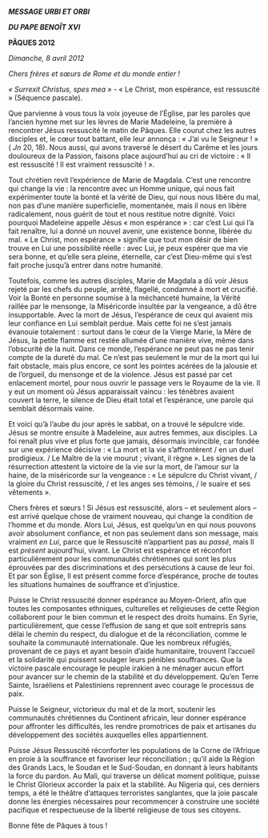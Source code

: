 ***MESSAGE URBI ET ORBI***

***DU PAPE BENOÎT XVI***

**PÂQUES 2012**

*Dimanche, 8 avril 2012*

*Chers frères et sœurs de Rome et du monde entier !*

*« Surrexit Christus, spes mea »* \- « Le Christ, mon espérance, est ressuscité » (Séquence pascale).

Que parvienne à vous tous la voix joyeuse de l’Église, par les paroles que l’ancien hymne met sur les lèvres de Marie Madeleine, la première à rencontrer Jésus ressuscité le matin de Pâques. Elle courut chez les autres disciples et, le cœur tout battant, elle leur annonça : « J’ai vu le Seigneur ! » ( *Jn* 20, 18). Nous aussi, qui avons traversé le désert du Carême et les jours douloureux de la Passion, faisons place aujourd’hui au cri de victoire : « Il est ressuscité ! Il est vraiment ressuscité ! ».

Tout chrétien revit l’expérience de Marie de Magdala. C’est une rencontre qui change la vie : la rencontre avec un Homme unique, qui nous fait expérimenter toute la bonté et la vérité de Dieu, qui nous nous libère du mal, non pas d’une manière superficielle, momentanée, mais il nous en libère radicalement, nous guérit de tout et nous restitue notre dignité. Voici pourquoi Madeleine appelle Jésus « mon espérance » : car c’est Lui qui l’a fait renaître, lui a donné un nouvel avenir, une existence bonne, libérée du mal. « Le Christ, mon espérance » signifie que tout mon désir de bien trouve en Lui une possibilité réelle : avec Lui, je peux espérer que ma vie sera bonne, et qu’elle sera pleine, éternelle, car c’est Dieu-même qui s’est fait proche jusqu’à entrer dans notre humanité.

Toutefois, comme les autres disciples, Marie de Magdala a dû voir Jésus rejeté par les chefs du peuple, arrêté, flagellé, condamné à mort et crucifié. Voir la Bonté en personne soumise à la méchanceté humaine, la Vérité raillée par le mensonge, la Miséricorde insultée par la vengeance, a dû être insupportable. Avec la mort de Jésus, l’espérance de ceux qui avaient mis leur confiance en Lui semblait perdue. Mais cette foi ne s’est jamais évanouie totalement : surtout dans le cœur de la Vierge Marie, la Mère de Jésus, la petite flamme est restée allumée d’une manière vive, même dans l’obscurité de la nuit. Dans ce monde, l’espérance ne peut pas ne pas tenir compte de la dureté du mal. Ce n’est pas seulement le mur de la mort qui lui fait obstacle, mais plus encore, ce sont les pointes acérées de la jalousie et de l’orgueil, du mensonge et de la violence. Jésus est passé par cet enlacement mortel, pour nous ouvrir le passage vers le Royaume de la vie. Il y eut un moment où Jésus apparaissait vaincu : les ténèbres avaient couvert la terre, le silence de Dieu était total et l’espérance, une parole qui semblait désormais vaine.

Et voici qu’à l’aube du jour après le sabbat, on a trouvé le sépulcre vide. Jésus se montre ensuite à Madeleine, aux autres femmes, aux disciples. La foi renaît plus vive et plus forte que jamais, désormais invincible, car fondée sur une expérience décisive : « La mort et la vie s’affrontèrent / en un duel prodigieux. / Le Maître de la vie mourut ; vivant, il règne ». Les signes de la résurrection attestent la victoire de la vie sur la mort, de l’amour sur la haine, de la miséricorde sur la vengeance : « Le sépulcre du Christ vivant, / la gloire du Christ ressuscité, / et les anges ses témoins, / le suaire et ses vêtements ».

Chers frères et sœurs ! Si Jésus est ressuscité, alors – et seulement alors – est arrivé quelque chose de vraiment nouveau, qui change la condition de l’homme et du monde. Alors Lui, Jésus, est quelqu’un en qui nous pouvons avoir absolument confiance, et non pas seulement dans son message, mais vraiment *en Lui*, parce que le Ressuscité n’appartient pas au *passé*, mais Il est *présent* aujourd’hui, vivant. Le Christ est espérance et réconfort particulièrement pour les communautés chrétiennes qui sont les plus éprouvées par des discriminations et des persécutions à cause de leur foi. Et par son Église, Il est présent comme force d’espérance, proche de toutes les situations humaines de souffrance et d’injustice.

Puisse le Christ ressuscité donner espérance au Moyen-Orient, afin que toutes les composantes ethniques, culturelles et religieuses de cette Région collaborent pour le bien commun et le respect des droits humains. En Syrie, particulièrement, que cesse l’effusion de sang et que soit entrepris sans délai le chemin du respect, du dialogue et de la réconciliation, comme le souhaite la communauté internationale. Que les nombreux réfugiés, provenant de ce pays et ayant besoin d’aide humanitaire, trouvent l’accueil et la solidarité qui puissent soulager leurs pénibles souffrances. Que la victoire pascale encourage le peuple irakien à ne ménager aucun effort pour avancer sur le chemin de la stabilité et du développement. Qu’en Terre Sainte, Israéliens et Palestiniens reprennent avec courage le processus de paix.

Puisse le Seigneur, victorieux du mal et de la mort, soutenir les communautés chrétiennes du Continent africain, leur donner espérance pour affronter les difficultés, les rendre promotrices de paix et artisanes du développement des sociétés auxquelles elles appartiennent.

Puisse Jésus Ressuscité réconforter les populations de la Corne de l’Afrique en proie à la souffrance et favoriser leur réconciliation ; qu’il aide la Région des Grands Lacs, le Soudan et le Sud-Soudan, en donnant à leurs habitants la force du pardon. Au Mali, qui traverse un délicat moment politique, puisse le Christ Glorieux accorder la paix et la stabilité. Au Nigeria qui, ces derniers temps, a été le théâtre d’attaques terroristes sanglantes, que la joie pascale donne les énergies nécessaires pour recommencer à construire une société pacifique et respectueuse de la liberté religieuse de tous ses citoyens.

Bonne fête de Pâques à tous !